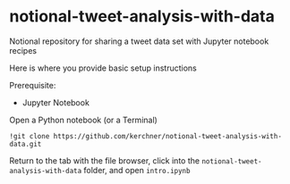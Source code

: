 # notional-tweet-analysis-with-data
Notional repository for sharing a tweet data set with Jupyter notebook recipes

Here is where you provide basic setup instructions

Prerequisite:
- Jupyter Notebook

Open a Python notebook (or a Terminal) 

`!git clone https://github.com/kerchner/notional-tweet-analysis-with-data.git`

Return to the tab with the file browser, click into the `notional-tweet-analysis-with-data` folder, and open `intro.ipynb`
